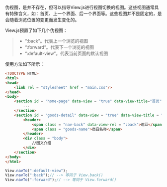 伪视图，是并不存在，但可以指导View.js进行视图切换的视图。这些视图通常具有特殊含义，如：首页、上一个界面、后一个界面等。这些视图并不是固定的，是会随着浏览位置的变更而发生变化的。

View.js预置了如下几个伪视图：
>- “:back”。代表上一个浏览的视图
>- “:forward”。代表下一个浏览的视图
>- “:default-view”。代表当前页面的默认视图

使用方法如下所示：

```html
<!DOCTYPE HTML>
<html>
<head>
    <link rel = "stylesheet" href = "main.css"/>
</head>
<body>
    <section id = "home-page" data-view = "true" data-view-title="首页" data-view-default = "true">
        ...
    </section>
    <section id = "goods-detail" data-view = "true" data-view-title = "商品详情">
        <header>
            <span class = "nav-back" data-view-rel = ":back">返回</span>
            <span class = "goods-name">商品名称</span>
        </header>
        <div class = "body">
            //图文介绍
        </div>
    </section>
</body>
</html>
```

```js
View.navTo(":default-view");
View.navTo(":back");// --> 等同于 View.back()
View.navTo(":forward");// --> 等同于 View.forward()
```